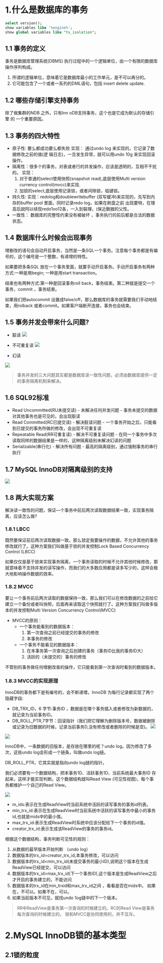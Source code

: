 
# 1.什么是数据库的事务

```sql
select version();
show variables like '%engine%';
show global variables like "tx_isolation";
```

## 1.1 事务的定义

事务是数据库管理系统(DBMS) 执行过程中的一个逻辑单位，由一个有限的数据库操作序列构成。

1. 所谓的逻辑单位，意味着它是数据库最小的工作单元，是不可以再分的。
2. 它可能包含了一个或者一系列的DML语句，包括 insert delete update.

## 1.2 哪些存储引擎支持事务

除了做集群的NDB 之外，只有Inn oDB支持事务，这个也是它成为默认的存储引擎
的 一个重要原因。

## 1.3 事务的四大特性

- 原子性: 要么都成功要么都失败
	实现： 通过undo log 来实现的，它记录了数据修改之前的值(逻 辑日志)，一旦发生异常，就可以用undo 10g 来实现回滚操作。
- 隔离性：很多个的事务，对表或者行的并发操作，应该是透明的，互相不干扰的。
	实现：
	1. 对于普通的select使用快照(snapshot read),底层使用Multi version currency control(mvcc)来实现.
	2. 加锁的select,底层使用记录锁，或者间隙锁，临键锁。
- 持久性: 
	实现：redolog和doublewritebuffer (双写缓冲)来实现的，先写到内存的buffer pool 里面，同时记录redo log，如果在刷盘之前 出现要特，在理高后說阿以续现redo1oo12各，一入到裝理，(保近数据的父性。
- 一致性： 数据库的完整性约束没有被破坏 ，事务执行的前后都是合法的数据状态。

## 1.4 数据库什么时候会出现事务

增删改的语句会自动开启事务，当然是一条SQL一个事务。注意每个事务都是有编号的，这个编号是一个整数，有递增的特性。

如果要把多条SQL 放在一个事务里面，就要手动开启事务。手动开启事务有两种方式:一种是用begin; 一种是用start transaction。

结束也有两种方式:第一种是回滚事务roll back，事务结束。第二种就是提交一个事务，commit ，事务结束。

如果我们把autocommit 设置成false/off，那么数据库的事务就需要我们手动地结束，用rolback 或者commit。如果客户端断开连接，事务也会结束。

## 1.5 事务并发会带來什么问题?

- 脏读
![](../youdaonote-images/Pasted%20image%2020230709003300.png)

- 不可重复读
![](../youdaonote-images/Pasted%20image%2020230709003343.png)

- 幻读

![](../youdaonote-images/Pasted%20image%2020230709003848.png)

> 事务并发的三大问题其实都是数据库读一致性问题，必须由数据库提供一定的事务隔离机制来解决。

## 1.6 SQL92标准

- Read Uncommitted(RU未提交读) - 未解决任何并发问题 - 事务未提交的数据对其他事务也是可见的，会出现脏读
- Read Committed(RC已提交读) - 解决脏读问题 - 一个事务开始之后，只能看到已提交的事务所做的修改，会出现不可重复读
- Repeatable Read(RR可重复读) - 解决不可重复读问题 - 在同一个事务中多次读取同样的数据结果是一样的，这种隔离级别未解决幻读的问题
- Serializable(串行化) - 解决所有问题 - 最高的隔离级别，通过强制事务的串行执行


## 1.7 MySQL InnoDB对隔离级别的支持

![](../youdaonote-images/Pasted%20image%2020230709004623.png)

## 1.8 两大实现方案

解決读一致性的问题，保证—个事务中前后两次读取数据结果一致，实现事务隔离，应该怎么做?

### 1.8.1 LBCC

既然要保证前后两次读取数据一致，那么锁定我要操作的数据，不允许其他的事务修改就行了。这种方案我们叫做基于锁的并发控制Lock Based Concurrency Control (LBCC)

如果仅仅是基于锁来实现事务隔离，一个事务读取的时候不允许其他时候修改，那就意味着不支持并发的读写操作，而我们的大多数应用都是读多写少的，这样会极大地影响操作数据的效率。

### 1.8.2 MVCC

要让一个事务前后两次读取的数据保持一致，那么我们可以在修改数据的之前给它建立一个备份或者叫快照，后面再来读取这个快照就行了。这种方案我们叫做多版本的并发控制Multi Version Concurrency Control(MVCC)

- MVCC的原则：
	- 一个事务能看到的数据版本：
		1. 第一次查询之前已经提交的事务的修改
		2. 本事务的修改
	- 一个事务不能看见的数据版本：
		1. 在本事务第一次查询之后创建的事务（事务ID比我的事务ID大）
		2. 活跃的（未提交的）事务的修改

不管别的事务做任何增删改查的操作，它只能看到第一次查询时看到的数据版本。

### 1.8.3 MVCC的实现原理

InnoDB的事务都下是有编号的，会不断递增。InnoDB 为每行记录都实现了两个隐藏字段:
- DB_TRX_ID，6 字节:事务ID ，数据是在哪个事务插入或者修改为新数据的，就记录为当前事务ID。
- DB_ROLL_PTR,7字节：回滚指针（我们把它理解为删除版本号，数据被删除或记录为旧数据的时候，记录当前事务D,没有修改或者删除的时候是空)。
![](../youdaonote-images/Pasted%20image%2020230709121901.png)

![](../youdaonote-images/MVCC.png)

InnoDB中，一条数据的旧版本，是存放在哪里的呢？undo log。因为修改了多次，这些undo log会形成一个链条，叫做undo log链。

DB_ROLL_PTR，它其实就是指向undo log链的指针。

我们必须要有一个数据结构，把本事务1D、活跃事务1D、当前系统最大事务ID 存起来，这样才能实现判断。这个数据结构就叫Read View (可见性视图)，每个事务都维护一个自己的Read View。

![](../youdaonote-images/Pasted%20image%2020230709122940.png)

- m_ids:表示在生成ReadView时当前系统中活跃的读写事务的事务id列表。
- min_trx_id:表示在生成ReadView时当前系统中活跃的读写事务中最小的事务id,也就是mids中的最小值。
- max_trx_id:表示生成ReadView时系统中应该分配给下一个事务的id值。
- creator_trx_id:表示生成该ReadView的事务的事务id。

根据这个数据结构，事务判断可见性的规则：
1. 从数据的最早版本开始判断 （undo log）
2. 数据版本的trx_id=creator_trx_id,本事务修改，可以访问
3. 数据版本的trx_id<min_trx_id(未提交事务的最小ID),说明这个版本在生成ReadView已经提交，可以访问
4. 数据版本的trx_id>max_trx_id(下一个事务ID),这个版本是生成ReadView之后才开启的事务建立的，不能访问
5.  数据版本的trx_id在min_trxid和max_trx_id之间 ，看看是否在mids中。 如果在，不可以。如果不在，可以。
6. 如果当前版本不可见，就找undo 1og链中的下一个版本。

> RR中ReadView是事务第一次查询的时候建立的。RC的Read View是事务每次查询的时候建立的。
> 锁和MVCC是协同使用的，并不互斥。

# 2.MySQL InnoDB锁的基本类型

## 2.1锁的粒度

